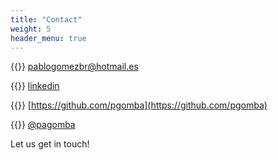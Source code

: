 ```yaml
---
title: "Contact"
weight: 5
header_menu: true
---
```


{{<icon class="fa fa-envelope">}}&nbsp;[pablogomezbr@hotmail.es](mailto:pablogomezbr@hotmail.es)

{{<icon class="fa fa-linkedin">}}&nbsp;[linkedin](https://www.linkedin.com/in/pablo-g%C3%B3mez-barreiro-a72b4059)

{{<icon class="fa fa-github">}}&nbsp;[https://github.com/pgomba](https://github.com/pgomba)

{{<icon class="fa fa-twitter">}}&nbsp;[@pagomba](https://twitter.com/pagomba)



Let us get in touch!
